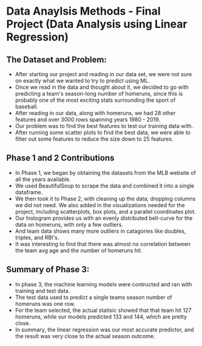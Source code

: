# Data Anaylsis Methods - Final Project (Data Analysis using Linear Regression)

## The Dataset and Problem:
* After starting our project and reading in our data set, we were not sure on exactly what we wanted to try to predict using ML.
* Once we read in the data and thought about it, we decided to go with predicting a team's season-long number of homeruns, since this is probably one of the most exciting stats surrounding the sport of baseball.
* After reading in our data, along with homeruns, we had 28 other features and over 3000 rows spanning years 1980 - 2019.
* Our problem was to find the best features to test our training data with.
* After running some scatter plots to find the best data, we were able to filter out some features to reduce the size down to 25 features.
  
## Phase 1 and 2 Contributions
* In Phase 1, we began by obtaining the datasets from the MLB website of all the years available.
* We used BeautifulSoup to scrape the data and combined it into a single dataframe.
* We then took it to Phase 2, with cleaning up the data; dropping columns we did not need. We also added in the visualizations needed for the project,
including scatterplots, box plots, and a parallel coordinates plot.
* Our histogram provides us with an evenly distributed bell-curve for the data on homeruns, with only a few outliers. 
* And team data shows many more outliers in catagories like doubles, triples, and RBI's. 
* It was interesting to find that there was almost no correlation between the team avg age and the number of homeruns hit.
  
## Summary of Phase 3:
* In phase 3, the machine learning models were contructed and ran with training and test data.
* The test data used to predict a single teams season number of homeruns was one row.
* For the team selected, the actual statisic showed that that team hit 127 homeruns, while our models predicted 133 and 144, which are pretty close.
* In summary, the linear regression was our most accurate predictor, and the result was very close to the actual season outcome. 

